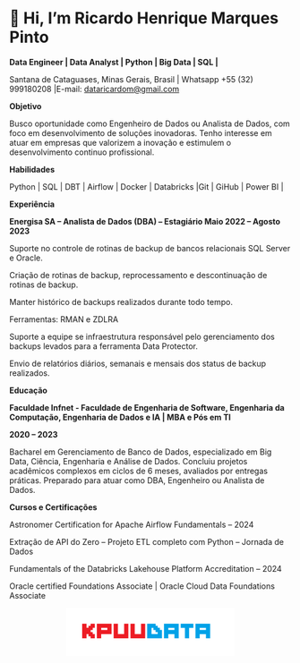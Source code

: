 #  👋 Hi, I’m Ricardo Henrique Marques Pinto


**Data Engineer | Data Analyst | Python | Big Data | SQL |**

Santana de Cataguases, Minas Gerais, Brasil | Whatsapp +55 (32) 999180208 |E-mail: dataricardom@gmail.com

**Objetivo**

Busco oportunidade como Engenheiro de Dados ou Analista de Dados, com foco em desenvolvimento de soluções inovadoras. Tenho interesse em atuar em empresas que valorizem a inovação e estimulem o desenvolvimento continuo profissional.

**Habilidades**

Python | SQL | DBT | Airflow | Docker | Databricks |Git | GiHub | Power BI |

**Experiência**

**Energisa SA – Analista de Dados (DBA) – Estagiário
Maio 2022 – Agosto 2023**

Suporte no controle de rotinas de backup de bancos relacionais SQL Server e Oracle.

Criação de rotinas de backup, reprocessamento e descontinuação de rotinas de backup. 

Manter histórico de backups realizados durante todo tempo.

Ferramentas: RMAN e ZDLRA

Suporte a equipe se infraestrutura responsável pelo gerenciamento dos backups levados para a ferramenta Data Protector.

Envio de relatórios diários, semanais e mensais dos status de backup realizados.

**Educação**

**Faculdade Infnet - Faculdade de Engenharia de Software, Engenharia da Computação, Engenharia de Dados e IA | MBA e Pós em TI**

**2020 – 2023**

Bacharel em Gerenciamento de Banco de Dados, especializado em Big Data, Ciência, Engenharia e Análise de Dados. 
Concluiu projetos acadêmicos complexos em ciclos de 6 meses, avaliados por entregas práticas. 
Preparado para atuar como DBA, Engenheiro ou Analista de Dados.

**Cursos e Certificações**

Astronomer Certification for Apache Airflow Fundamentals – 2024

Extração de API do Zero – Projeto ETL completo com Python – Jornada de Dados

Fundamentals of the Databricks Lakehouse Platform Accreditation – 2024

Oracle certified Foundations Associate | Oracle Cloud Data Foundations Associate 



<p align="center">
  <img src="KPUUDATA.png" alt="logo" width="300"/>
</p>


<!---
dataricardom/dataricardom is a ✨ special ✨ repository because its `README.md` (this file) appears on your GitHub profile.
You can click the Preview link to take a look at your changes.
--->
